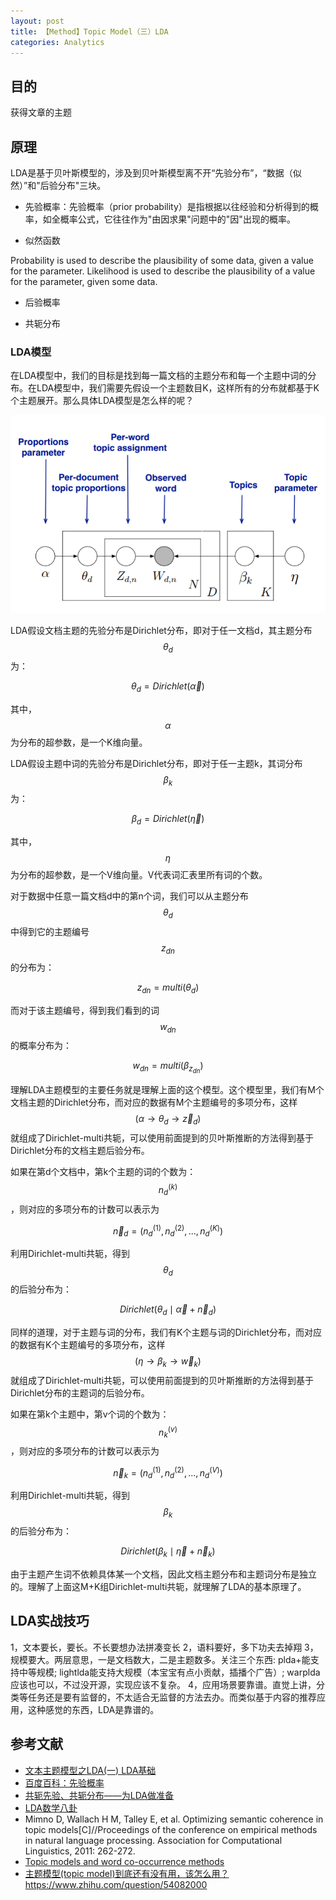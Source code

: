 ```yaml
---
layout: post
title: 【Method】Topic Model（三）LDA
categories: Analytics
---
```


## 目的

获得文章的主题

## 原理

LDA是基于贝叶斯模型的，涉及到贝叶斯模型离不开“先验分布”，“数据（似然）”和"后验分布"三块。

- 先验概率：先验概率（prior probability）是指根据以往经验和分析得到的概率，如全概率公式，它往往作为"由因求果"问题中的"因"出现的概率。

- 似然函数

Probability is used to describe the plausibility of some data, given a value for the parameter. Likelihood is used to describe the plausibility of a value for the parameter, given some data.

- 后验概率

- 共轭分布


### LDA模型

在LDA模型中，我们的目标是找到每一篇文档的主题分布和每一个主题中词的分布。在LDA模型中，我们需要先假设一个主题数目K，这样所有的分布就都基于K个主题展开。那么具体LDA模型是怎么样的呢？

![](/img/2019-04-02-lda-1.png)

LDA假设文档主题的先验分布是Dirichlet分布，即对于任一文档d，其主题分布$$\theta_d$$为：

$$\theta_d = Dirichlet(\overrightarrow{\alpha})$$

其中，$$\alpha$$为分布的超参数，是一个K维向量。

LDA假设主题中词的先验分布是Dirichlet分布，即对于任一主题k，其词分布$$\beta_k$$为：

$$\beta_d = Dirichlet(\overrightarrow{\eta})$$

其中，$$\eta$$为分布的超参数，是一个V维向量。V代表词汇表里所有词的个数。

对于数据中任意一篇文档d中的第n个词，我们可以从主题分布$$\theta_d$$中得到它的主题编号$$z_{dn}$$的分布为：

$$z_{dn} = multi(\theta_d)$$

而对于该主题编号，得到我们看到的词$$w_{dn}$$的概率分布为：

$$w_{dn} = multi(\beta_{z_{dn}})$$

理解LDA主题模型的主要任务就是理解上面的这个模型。这个模型里，我们有M个文档主题的Dirichlet分布，而对应的数据有M个主题编号的多项分布，这样$$(\alpha \to \theta_d \to \overrightarrow{z}_d)$$就组成了Dirichlet-multi共轭，可以使用前面提到的贝叶斯推断的方法得到基于Dirichlet分布的文档主题后验分布。

如果在第d个文档中，第k个主题的词的个数为：$$n_d^{(k)}$$，则对应的多项分布的计数可以表示为

$$\overrightarrow{n}_d = (n_d^{(1)}, n_d^{(2)}, ..., n_d^{(K)})$$

利用Dirichlet-multi共轭，得到$$\theta_d$$的后验分布为：

$$Dirichlet(\theta_d \mid \overrightarrow{\alpha} + \overrightarrow{n}_d)$$

同样的道理，对于主题与词的分布，我们有K个主题与词的Dirichlet分布，而对应的数据有K个主题编号的多项分布，这样$$(\eta \to \beta_k \to \overrightarrow{w}_k)$$就组成了Dirichlet-multi共轭，可以使用前面提到的贝叶斯推断的方法得到基于Dirichlet分布的主题词的后验分布。

如果在第k个主题中，第v个词的个数为：$$n_k^{(v)}$$，则对应的多项分布的计数可以表示为

$$\overrightarrow{n}_k = (n_d^{(1)}, n_d^{(2)}, ..., n_d^{(V)})$$

利用Dirichlet-multi共轭，得到$$\beta_k$$的后验分布为：

$$Dirichlet(\beta_k \mid \overrightarrow{\eta} + \overrightarrow{n}_k)$$

由于主题产生词不依赖具体某一个文档，因此文档主题分布和主题词分布是独立的。理解了上面这M+K组Dirichlet-multi共轭，就理解了LDA的基本原理了。


## LDA实战技巧

1，文本要长，要长。不长要想办法拼凑变长
2，语料要好，多下功夫去掉翔
3，规模要大。两层意思，一是文档数大，二是主题数多。关注三个东西: plda+能支持中等规模; lightlda能支持大规模（本宝宝有点小贡献，插播个广告）; warplda应该也可以，不过没开源，实现应该不复杂。
4，应用场景要靠谱。直觉上讲，分类等任务还是要有监督的，不太适合无监督的方法去办。而类似基于内容的推荐应用，这种感觉的东西，LDA是靠谱的。


## 参考文献

- [文本主题模型之LDA(一) LDA基础](https://www.cnblogs.com/pinard/p/6831308.html)
- [百度百科：先验概率](https://baike.baidu.com/item/%E5%85%88%E9%AA%8C%E6%A6%82%E7%8E%87/6106649?fr=aladdin)
- [共轭先验、共轭分布——为LDA做准备](https://www.jianshu.com/p/bb7bce40a15a)
- [LDA数学八卦](http://www.flickering.cn/数学之美/2014/06/lda数学八卦lda-文本建模/)
- Mimno D, Wallach H M, Talley E, et al. Optimizing semantic coherence in topic models[C]//Proceedings of the conference on empirical methods in natural language processing. Association for Computational Linguistics, 2011: 262-272.
- [Topic models and word co-occurrence methods](https://stats.stackexchange.com/questions/32310/topic-models-and-word-co-occurrence-methods)
- [主题模型(topic model)到底还有没有用，该怎么用？](https://www.zhihu.com/question/34801598/answer/84737742)
https://www.zhihu.com/question/54082000